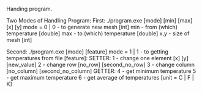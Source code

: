 Handing program.

Two Modes of Handling Program:
First:
./program.exe [mode] [min] [max] [x] [y]
mode = 0 | 0 - to generate new mesh [int]
min - from (which) temperature [double]
max - to (which) temperature [double]
x,y - size of mesh [int]

Second:
./program.exe [mode] [feature]
mode = 1 | 1 - to getting temperatures from file
[feature]:
SETTER:
1 - change one element [x] [y] [new_value]
2 - change row [no_row] [second_no_row]
3 - change column [no_column] [second_no_column]
GETTER:
4 - get minimum temperature
5 - get maximum temperature
6 - get average of temperatures [unit = C | F | K]

